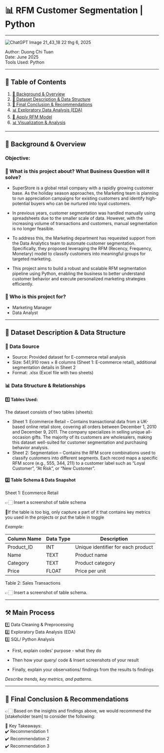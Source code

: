 # 📊 RFM Customer Segmentation | Python
---
![ChatGPT Image 21_43_18 22 thg 6, 2025](https://github.com/user-attachments/assets/4f670ab7-d3bb-4822-abdb-66503e9ea59d)




Author: Duong Chi Tuan  
Date: June 2025  
Tools Used: Python   

---

## 📑 Table of Contents  

1. [📌 Background & Overview](#-background--overview)  
2. [📂 Dataset Description & Data Structure](#-dataset-description--data-structure)  
3. [🔎 Final Conclusion & Recommendations](#-final-conclusion--recommendations)  
4. [📊 Exploratory Data Analysis (EDA)](#-exploratory-data-analysis-eda)  
5. [🧮 Apply RFM Model](#-apply-rfm-model)  
6. [📊 Visualization & Analysis](#-visualization--analysis)  



---

## 📌 Background & Overview  

### Objective:
### 📖 What is this project about? What Business Question will it solve?

- SuperStore is a global retail company with a rapidly growing customer base. As the holiday season approaches, the Marketing team is planning to run appreciation campaigns for existing customers and identify high-potential buyers who can be nurtured into loyal customers.

- In previous years, customer segmentation was handled manually using spreadsheets due to the smaller scale of data. However, with the increasing volume of transactions and customers, manual segmentation is no longer feasible.

- To address this, the Marketing department has requested support from the Data Analytics team to automate customer segmentation. Specifically, they proposed leveraging the RFM (Recency, Frequency, Monetary) model to classify customers into meaningful groups for targeted marketing.

- This project aims to build a robust and scalable RFM segmentation pipeline using Python, enabling the business to better understand customer behavior and execute personalized marketing strategies efficiently.

### 👤 Who is this project for?  

- Marketing Manager  
- Data Analyst  
---

## 📂 Dataset Description & Data Structure  

### 📌 Data Source  
- Source: Provided dataset for E-commerce retail analysis
- Size: 541,910 rows × 8 columns (Sheet 1: E-commerce retail), additional segmentation details in Sheet 2
- Format: .xlsx (Excel file with two sheets)
### 📊 Data Structure & Relationships  

#### 1️⃣ Tables Used:  
The dataset consists of two tables (sheets):  
- Sheet 1: Ecommerce Retail – Contains transactional data from a UK-based online retail store, covering all orders between December 1, 2010 and December 9, 2011. The company specializes in selling unique all-occasion gifts. The majority of its customers are wholesalers, making this dataset well-suited for customer segmentation and purchasing behavior analysis.
- Sheet 2: Segmentation – Contains the RFM score combinations used to classify customers into different segments. Each record maps a specific RFM score (e.g., 555, 344, 211) to a customer label such as “Loyal Customer”, “At Risk”, or “New Customer”.  
#### 2️⃣ Table Schema & Data Snapshot  

Sheet 1: Ecommerce Retail  

👉🏻 Insert a screenshot of table schema 

📌If the table is too big, only capture a part of it that contains key metrics you used in the projects or put the table in toggle

 _Example:_

| Column Name | Data Type | Description |  
|-------------|----------|-------------|  
| Product_ID  | INT      | Unique identifier for each product |  
| Name        | TEXT     | Product name |  
| Category    | TEXT     | Product category |  
| Price       | FLOAT    | Price per unit |  


Table 2: Sales Transactions  

👉🏻 Insert a screenshot of table schema.


---

## ⚒️ Main Process

1️⃣ Data Cleaning & Preprocessing  
2️⃣ Exploratory Data Analysis (EDA)  
3️⃣ SQL/ Python Analysis 

- First, explain codes' purpose - what they do

- Then how your query/ code & Insert screenshots of your result

- Finally, explain your observations/ findings from the results  ts findings
  
 _Describe trends, key metrics, and patterns._  

---

## 🔎 Final Conclusion & Recommendations  

👉🏻 Based on the insights and findings above, we would recommend the [stakeholder team] to consider the following:  

📌 Key Takeaways:  
✔️ Recommendation 1  
✔️ Recommendation 2  
✔️ Recommendation 3
